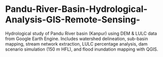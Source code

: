 # Pandu-River-Basin-Hydrological-Analysis-GIS-Remote-Sensing-
Hydrological study of Pandu River basin (Kanpur) using DEM &amp; LULC data from Google Earth Engine. Includes watershed delineation, sub-basin mapping, stream network extraction, LULC percentage analysis, dam scenario simulation (150 m HFL), and flood inundation mapping with QGIS.
